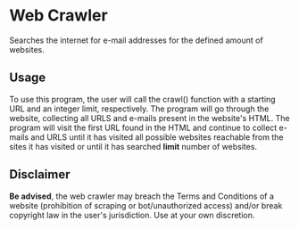 # Web Crawler
Searches the internet for e-mail addresses for the defined amount of websites.

## Usage
To use this program, the user will call the crawl() function with a starting URL and an integer limit, respectively. The program will go through the website, collecting all URLS and e-mails present in the website's HTML. The program will visit the first URL found in the HTML and continue to collect e-mails and URLS until it has visited all possible websites reachable from the sites it has visited or until it has searched **limit** number of websites.

## Disclaimer
**Be advised**, the web crawler may breach the Terms and Conditions of a website (prohibition of scraping or bot/unauthorized access) and/or break copyright law in the user's jurisdiction. Use at your own discretion.
